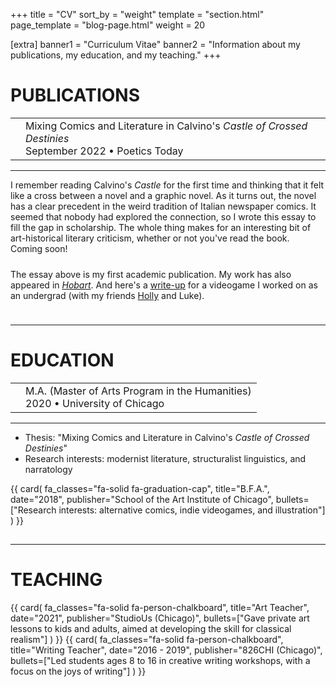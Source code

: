 +++
title = "CV"
sort_by = "weight"
template = "section.html"
page_template = "blog-page.html"
weight = 20

[extra]
banner1 = "Curriculum Vitae"
banner2 = "Information about my publications, my education, and my teaching."
+++

# PUBLICATIONS
<div class="card">
    <table>
        <td class="flex-y"><i class="fa-solid fa-file-lines"></i></td>
      <td>
        <div class="card-title">
          Mixing Comics and Literature in Calvino's <em>Castle of Crossed Destinies</em>
        </div>
        <div class="card-date">
          September 2022 • Poetics Today
        </div>
      </td>
    </table>
        <hr>
        <div class="card-desc">I remember reading Calvino's <em>Castle</em> for the first time and thinking that it felt like a cross between a novel and a graphic novel. As it turns out, the novel has a clear precedent in the weird tradition of Italian newspaper comics. It seemed that nobody had explored the connection, so I wrote this essay to fill the gap in scholarship. The whole thing makes for an interesting bit of art-historical literary criticism, whether or not you've read the book.</div>
        <div class="flex-x">
            <div class="card-link-placeholder" href="">Coming soon!</div>
        </div>
        <!-- placeholder for links when the essay is published
        <div class="flex-x">
            <a class="card-link" href="">Read on this site</a>
            <a class="card-link" href="">Read on publisher's site</a>
            <a class="card-link" href=""><i class="fa-solid fa-file-pdf"></i> Download PDF</a>
        </div>
        -->
</div>

<div style="width: auto; height: 10px;"></div>

The essay above is my first academic publication. My work has also appeared in <a href="https://www.hobartpulp.com/web_features/to-never-speak-again"><i>Hobart</i></a>. And here's a <a href="https://killscreen.com/previously/articles/the-dizzying-art-of-the-zoom-invades-videogames/">write-up</a> for a videogame I worked on as an undergrad (with my friends <a href="https://www.thnewlands.com/">Holly</a> and Luke). 

<div style="width: auto; height: 10px;"></div>
<hr>

# EDUCATION
<div class="card">
    <table>
        <td class="flex-y"><i class="fa-solid fa-graduation-cap"></i></td>
      <td>
        <div class="card-title">
          M.A. (Master of Arts Program in the Humanities)
        </div>
        <div class="card-date">
          2020 • University of Chicago
        </div>
      </td>
    </table>
    <hr>
    <ul>
      <li>Thesis: "Mixing Comics and Literature in Calvino's <em>Castle of Crossed Destinies</em>"</li>
      <li>Research interests: modernist literature, structuralist linguistics, and narratology</li>
    </ul>
</div>
{{ 
  card(
    fa_classes="fa-solid fa-graduation-cap", 
    title="B.F.A.", 
    date="2018", 
    publisher="School of the Art Institute of Chicago",
    bullets=["Research interests: alternative comics, indie videogames, and illustration"]
  ) 
}}

<div style="width: auto; height: 15px;"></div>
<hr>

# TEACHING
{{ 
  card(
    fa_classes="fa-solid fa-person-chalkboard", 
    title="Art Teacher", 
    date="2021", 
    publisher="StudioUs (Chicago)",
    bullets=["Gave private art lessons to kids and adults, aimed at developing the skill for classical realism"]
  ) 
}}
{{ 
  card(
    fa_classes="fa-solid fa-person-chalkboard", 
    title="Writing Teacher", 
    date="2016 - 2019", 
    publisher="826CHI (Chicago)",
    bullets=["Led students ages 8 to 16 in creative writing workshops, with a focus on the joys of writing"]
  ) 
}}
